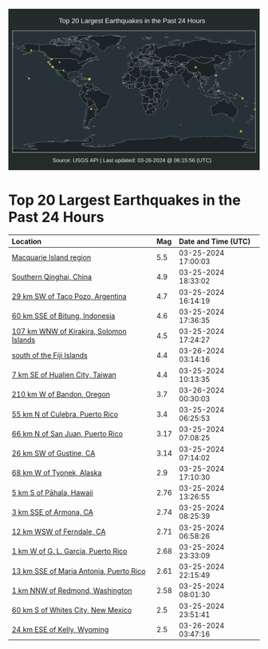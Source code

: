 ![Map](./map.png)

# Top 20 Largest Earthquakes in the Past 24 Hours

| Location | Mag | Date and Time (UTC) |
|:---|:---|:---|
| [Macquarie Island region](https://earthquake.usgs.gov/earthquakes/eventpage/us7000m7xz) | 5.5 | 03-25-2024 17:00:03 |
| [Southern Qinghai, China](https://earthquake.usgs.gov/earthquakes/eventpage/us7000m7yh) | 4.9 | 03-25-2024 18:33:02 |
| [29 km SW of Taco Pozo, Argentina](https://earthquake.usgs.gov/earthquakes/eventpage/us7000m7x2) | 4.7 | 03-25-2024 16:14:19 |
| [60 km SSE of Bitung, Indonesia](https://earthquake.usgs.gov/earthquakes/eventpage/us7000m7y7) | 4.6 | 03-25-2024 17:36:35 |
| [107 km WNW of Kirakira, Solomon Islands](https://earthquake.usgs.gov/earthquakes/eventpage/us7000m7y4) | 4.5 | 03-25-2024 17:24:27 |
| [south of the Fiji Islands](https://earthquake.usgs.gov/earthquakes/eventpage/us7000m80l) | 4.4 | 03-26-2024 03:14:16 |
| [7 km SE of Hualien City, Taiwan](https://earthquake.usgs.gov/earthquakes/eventpage/us6000ml2c) | 4.4 | 03-25-2024 10:13:35 |
| [210 km W of Bandon, Oregon](https://earthquake.usgs.gov/earthquakes/eventpage/us7000m807) | 3.7 | 03-26-2024 00:30:03 |
| [55 km N of Culebra, Puerto Rico](https://earthquake.usgs.gov/earthquakes/eventpage/pr71443838) | 3.4 | 03-25-2024 06:25:53 |
| [66 km N of San Juan, Puerto Rico](https://earthquake.usgs.gov/earthquakes/eventpage/pr71443863) | 3.17 | 03-25-2024 07:08:25 |
| [26 km SW of Gustine, CA](https://earthquake.usgs.gov/earthquakes/eventpage/nc74023516) | 3.14 | 03-25-2024 07:14:02 |
| [68 km W of Tyonek, Alaska](https://earthquake.usgs.gov/earthquakes/eventpage/ak0243wuv2nq) | 2.9 | 03-25-2024 17:10:30 |
| [5 km S of Pāhala, Hawaii](https://earthquake.usgs.gov/earthquakes/eventpage/hv74149302) | 2.76 | 03-25-2024 13:26:55 |
| [3 km SSE of Armona, CA](https://earthquake.usgs.gov/earthquakes/eventpage/nc74023526) | 2.74 | 03-25-2024 08:25:39 |
| [12 km WSW of Ferndale, CA](https://earthquake.usgs.gov/earthquakes/eventpage/nc74023506) | 2.71 | 03-25-2024 06:58:26 |
| [1 km W of G. L. Garcia, Puerto Rico](https://earthquake.usgs.gov/earthquakes/eventpage/pr71443903) | 2.68 | 03-25-2024 23:33:09 |
| [13 km SSE of Maria Antonia, Puerto Rico](https://earthquake.usgs.gov/earthquakes/eventpage/pr71443878) | 2.61 | 03-25-2024 22:15:49 |
| [1 km NNW of Redmond, Washington](https://earthquake.usgs.gov/earthquakes/eventpage/uw61992201) | 2.58 | 03-25-2024 08:01:30 |
| [60 km S of Whites City, New Mexico](https://earthquake.usgs.gov/earthquakes/eventpage/tx2024fzhm) | 2.5 | 03-25-2024 23:51:41 |
| [24 km ESE of Kelly, Wyoming](https://earthquake.usgs.gov/earthquakes/eventpage/us7000m80m) | 2.5 | 03-26-2024 03:47:16 |
